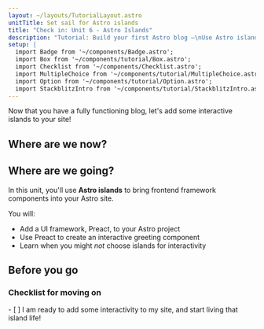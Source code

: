 ```yaml
---
layout: ~/layouts/TutorialLayout.astro
unitTitle: Set sail for Astro islands
title: "Check in: Unit 6 - Astro Islands"
description: "Tutorial: Build your first Astro blog —\nUse Astro islands to bring frontend framework components into your Astro site"
setup: |
  import Badge from '~/components/Badge.astro';
  import Box from '~/components/tutorial/Box.astro';
  import Checklist from '~/components/Checklist.astro';
  import MultipleChoice from '~/components/tutorial/MultipleChoice.astro';
  import Option from '~/components/tutorial/Option.astro';
  import StackblitzIntro from '~/components/tutorial/StackblitzIntro.astro';
---
```

Now that you have a fully functioning blog, let's add some interactive islands to your site!

## Where are we now?

<StackblitzIntro slug="astro-tutorial-5"/>

## Where are we going?

In this unit, you'll use **Astro islands** to bring frontend framework components into your Astro site. 

You will:
- Add a UI framework, Preact, to your Astro project
- Use Preact to create an interactive greeting component
- Learn when you might _not_ choose islands for interactivity

## Before you go
<Box icon="check-list">

### Checklist for moving on

<Checklist key ="interactivity">
- [ ] I am ready to add some interactivity to my site, and start living that island life!
</Checklist>
</Box>
